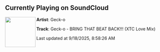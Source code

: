 ## Currently Playing on SoundCloud

[<img align="left" width="100" src="https://i1.sndcdn.com/artworks-8iaQLSHAMiNJ64gC-2XOMIA-t500x500.png">](https://soundcloud.com/geckonl/xtc-love?in=saxurn/sets/cruciform-sliding-technology)

**Artist**: Geck-o 

**Track**: Geck-o - BRING THAT BEAT BACK!!! (XTC Love Mix)

Last updated at 9/18/2025, 8:58:26 AM

